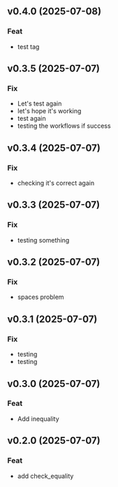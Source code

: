 ## v0.4.0 (2025-07-08)

### Feat

- test tag

## v0.3.5 (2025-07-07)

### Fix

- Let's test again
- let's hope it's working
- test again
- testing the workflows if success

## v0.3.4 (2025-07-07)

### Fix

- checking it's correct again

## v0.3.3 (2025-07-07)

### Fix

- testing something

## v0.3.2 (2025-07-07)

### Fix

- spaces problem

## v0.3.1 (2025-07-07)

### Fix

- testing
- testing

## v0.3.0 (2025-07-07)

### Feat

- Add inequality

## v0.2.0 (2025-07-07)

### Feat

- add check_equality
